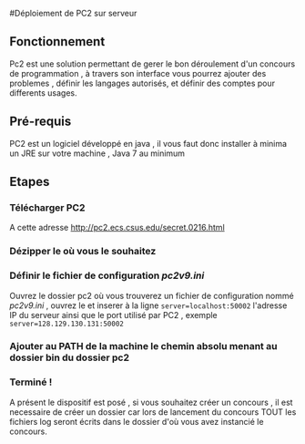 #Déploiement de PC2 sur serveur

## Fonctionnement

Pc2 est une solution permettant de gerer le bon déroulement d'un concours de programmation , à travers son interface vous
pourrez ajouter des problemes , définir les langages autorisés, et définir des comptes pour differents usages.

## Pré-requis

PC2 est un logiciel développé en java , il vous faut donc installer à minima un JRE sur votre machine , Java 7 au minimum

## Etapes

### **Télécharger** PC2

A cette adresse http://pc2.ecs.csus.edu/secret.0216.html

### **Dézipper** le où vous le souhaitez

### **Définir** le fichier de configuration *pc2v9.ini*

Ouvrez le dossier pc2 où vous trouverez un fichier de configuration nommé *pc2v9.ini* , ouvrez le et inserer à la ligne ```server=localhost:50002``` l'adresse IP du serveur ainsi que le port utilisé par PC2 , exemple ```server=128.129.130.131:50002```

### **Ajouter** au PATH de la machine le chemin absolu menant au dossier bin du dossier pc2

### **Terminé !**

A présent le dispositif est posé , si vous souhaitez créer un concours , il est necessaire de créer un dossier car lors de lancement du concours TOUT les fichiers log seront écrits dans le dossier d'où vous avez instancié le concours.
